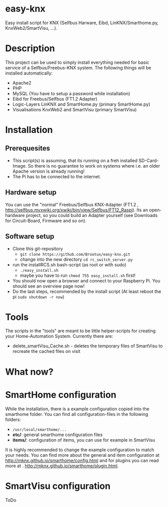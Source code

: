 easy-knx
========

Easy install script for KNX (Selfbus Harware, Eibd, LinKNX/Smarthome.py, KnxWeb2/SmartVisu, ...).

# Description

This project can be used to simply install everything needed for basic service of a Selfbus/Freebus-KNX system. The following things will be installed automatically:

  * Apache2
  * PHP
  * MySQL (You have to setup a password while installation)
  * Eibd for Freebus/Selfbus (FT1.2 Adapter)
  * Logic-Layers LinKNX and SmartHome.py (primary SmartHome.py)
  * Visualisations KnxWeb2 and SmartVisu (primary SmartVisu)

# Installation

## Prerequesites

  * This script(s) is assuming, that its running on a freh installed SD-Card-Image. So there is no guarantee to work on systems where i.e. an older Apache version is already running!
  * The Pi has to be connected to the internet.

## Hardware setup

You can use the "normal" Freebus/Selfbus KNX-Adapter (FT1.2 , http://selfbus.myxwiki.org/xwiki/bin/view/Selfbus/FT12_Raspi). Its an open-hardware project, so you could build an Adapter yourself (see Downloads for Circuit-Board, Firmware and so on).

## Software setup

* Clone this git-repository
  * `git clone https://github.com/Brootux/easy-knx.git`
  * change into the new directory `cd rc_switch_server.py`
* run the installRCS.sh bash-script (as root or with sudo)
  * `./easy_install.sh`
  * maybe you have to run `chmod 755 easy_install.sh` first!
* You should now open a browser and connect to your Raspberry Pi. You should see an overview page now!
* Do the last steps, recommended by the install script (At least reboot the pi `sudo shutdown -r now`)

# Tools

The scripts in the "tools" are meant to be little helper-scripts for creating your Home-Automation System. Currently there are:

* delete_smartVisu_Cache.sh - deletes the temporary files of SmartVisu to recreate the cached files on visit

# What now?

# SmartHome configuration

While the installation, there is a example configuration copied into the smarthome folder. You can find all configuration-files in the following folders:

  * `/usr/local/smarthome/...`
   * __etc/__: general smarthome configuration files
   * __items/__: configuration of items, you can use for example in SmartVisu

It is highly recommended to change the example configuration to match your needs. You can find more about the general and item configuration at http://mknx.github.io/smarthome/config.html and for plugins you can read more at .
http://mknx.github.io/smarthome/plugin.html.
# SmartVisu configuration

ToDo
